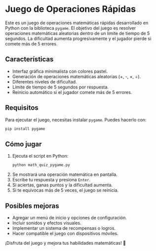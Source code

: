 # Juego de Operaciones Rápidas

Este es un juego de operaciones matemáticas rápidas desarrollado en Python con la biblioteca `pygame`. El objetivo del juego es resolver operaciones matemáticas aleatorias dentro de un límite de tiempo de 5 segundos. La dificultad aumenta progresivamente y el jugador pierde si comete más de 5 errores.

## Características
- Interfaz gráfica minimalista con colores pastel.
- Generación de operaciones matemáticas aleatorias (+, -, ×, ÷).
- Diferentes niveles de dificultad.
- Límite de tiempo de 5 segundos por respuesta.
- Reinicio automático si el jugador comete más de 5 errores.

## Requisitos
Para ejecutar el juego, necesitas instalar `pygame`. Puedes hacerlo con:

```sh
pip install pygame
```

## Cómo jugar
1. Ejecuta el script en Python:
   ```sh
   python math_quiz_pygame.py
   ```
2. Se mostrará una operación matemática en pantalla.
3. Escribe tu respuesta y presiona `Enter`.
4. Si aciertas, ganas puntos y la dificultad aumenta.
5. Si te equivocas más de 5 veces, el juego se reinicia.

## Posibles mejoras
- Agregar un menú de inicio y opciones de configuración.
- Incluir sonidos y efectos visuales.
- Implementar un sistema de recompensas o logros.
- Hacer compatible el juego con dispositivos móviles.

¡Disfruta del juego y mejora tus habilidades matemáticas! 🚀


